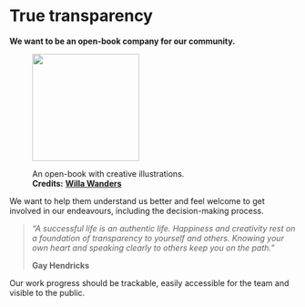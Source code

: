 # True transparency

**We want to be an open-book company for our community.**

<figure><img src="https://cdn.fs.teachablecdn.com/AU0O1roeTBmxLrVAsACe" alt="" width="188"><figcaption><p>An open-book with creative illustrations.<br><strong>Credits:</strong> <a href="https://www.willawanders.com/"><strong>Willa Wanders</strong></a></p></figcaption></figure>

We want to help them understand us better and feel welcome to get involved in our endeavours, including the decision-making process.

> _“A successful life is an authentic life. Happiness and creativity rest on a foundation of transparency to yourself and others. Knowing your own heart and speaking clearly to others keep you on the path.”_
>
> **Gay Hendricks**

Our work progress should be trackable, easily accessible for the team and visible to the public.&#x20;
